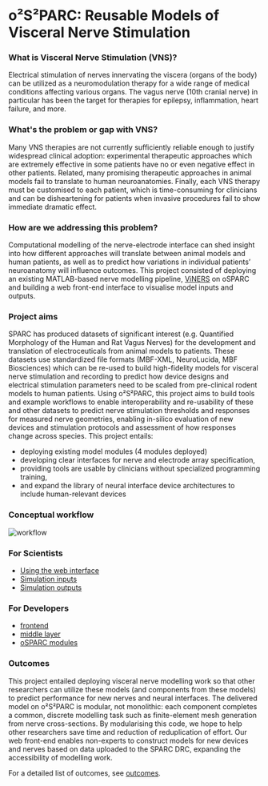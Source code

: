 
# o²S²PARC: Reusable Models of Visceral Nerve Stimulation

### What is Visceral Nerve Stimulation (VNS)?
Electrical stimulation of nerves innervating the viscera (organs of the body) can be utilized as a neuromodulation therapy for a wide range of medical conditions affecting various organs. The vagus nerve (10th cranial nerve) in particular has been the target for therapies for epilepsy, inflammation, heart failure, and more. 

### What's the problem or gap with VNS?
Many VNS therapies are not currently sufficiently reliable enough to justify widespread clinical adoption: experimental therapeutic approaches which are extremely effective in some patients have no or even negative effect in other patients. Related, many promising therapeutic approaches in animal models fail to translate to human neuroanatomies. Finally, each VNS therapy must be customised to each patient, which is time-consuming for clinicians and can be disheartening for patients when invasive procedures fail to show immediate dramatic effect. 

### How are we addressing this problem?
Computational modelling of the nerve-electrode interface can shed insight into how different approaches will translate between animal models and human patients, as well as to predict how variations in individual patients’ neuroanatomy will influence outcomes. 
This project consisted of deploying an existing MATLAB-based nerve modelling pipeline, [ViNERS](https://gitlab.unimelb.edu.au/lab-keast-osborne-release/ViNERS/-/wikis/home) on oSPARC and building a web front-end interface to visualise model inputs and outputs. 

### Project aims

SPARC has produced datasets of significant interest (e.g. Quantified Morphology of the Human and Rat Vagus Nerves) for the development and translation of electroceuticals from animal models to patients. These datasets use standardized file formats (MBF-XML, NeuroLucida, MBF Biosciences) which can be re-used to build high-fidelity models for visceral nerve stimulation and recording to predict how device designs and electrical stimulation parameters need to be scaled from pre-clinical rodent models to human patients.
Using o²S²PARC, this project aims to build tools and example workflows to enable interoperability and re-usability of these and other datasets to predict nerve stimulation thresholds and responses for measured nerve geometries, enabling in-silico evaluation of new devices and stimulation protocols and assessment of how responses change across species. This project entails:

- deploying existing model modules (4 modules deployed)
- developing clear interfaces for nerve and electrode array specification,
- providing tools are usable by clinicians without specialized programming training, 
- and expand the library of neural interface device architectures to include human-relevant devices

### Conceptual workflow
![workflow](https://user-images.githubusercontent.com/63089004/126910461-b3c2c36a-7a74-410c-bb86-5435dcb72baa.png)

### For Scientists
- [Using the web interface](link)
- [Simulation inputs](link)
- [Simulation outputs](link)

### For Developers
- [frontend](link)
- [middle layer](link)
- [oSPARC modules](link)



### Outcomes

This project entailed deploying visceral nerve modelling work so that other researchers can utilize these models (and components from these models) to predict performance for new nerves and neural interfaces. The delivered model on o²S²PARC is modular, not monolithic: each component completes a common, discrete modelling task such as finite-element mesh generation from nerve cross-sections. By modularising this code, we hope to help other researchers save time and reduction of reduplication of effort. Our web front-end enables non-experts to construct models for new devices and nerves based on data uploaded to the SPARC DRC, expanding the accessibility of modelling work.

For a detailed list of outcomes, see [outcomes](-/wiki/outcomes). 

